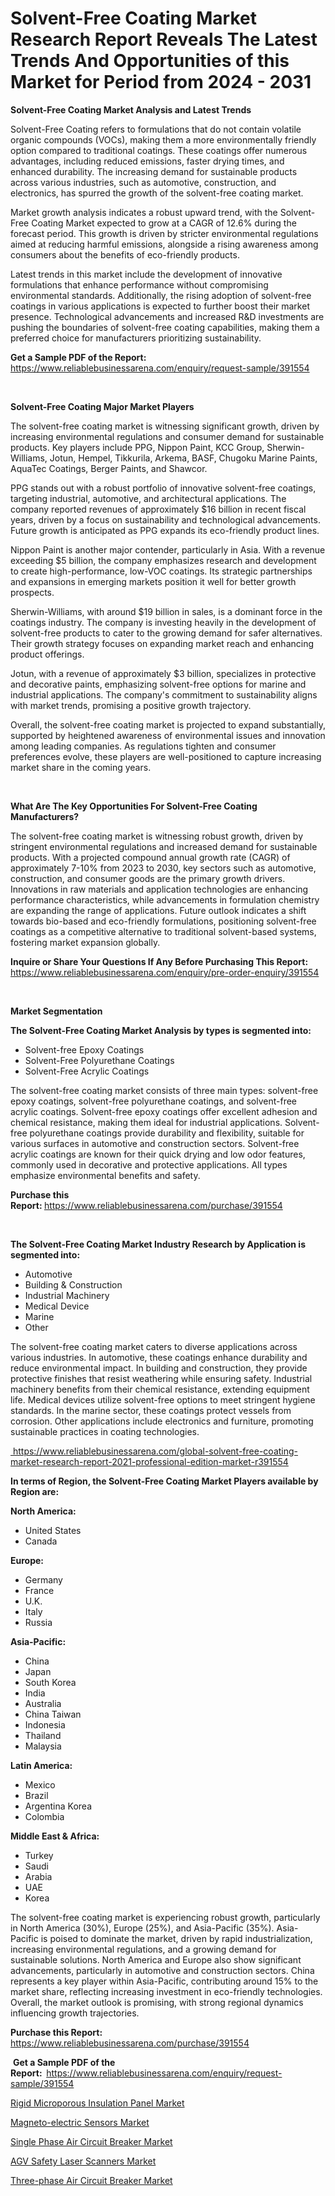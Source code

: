 <p><h1>Solvent-Free Coating Market Research Report Reveals The Latest Trends And Opportunities of this Market for Period from 2024 - 2031</h1></p><p><strong>Solvent-Free Coating Market Analysis and Latest Trends</strong></p>
<p><p>Solvent-Free Coating refers to formulations that do not contain volatile organic compounds (VOCs), making them a more environmentally friendly option compared to traditional coatings. These coatings offer numerous advantages, including reduced emissions, faster drying times, and enhanced durability. The increasing demand for sustainable products across various industries, such as automotive, construction, and electronics, has spurred the growth of the solvent-free coating market.</p><p>Market growth analysis indicates a robust upward trend, with the Solvent-Free Coating Market expected to grow at a CAGR of 12.6% during the forecast period. This growth is driven by stricter environmental regulations aimed at reducing harmful emissions, alongside a rising awareness among consumers about the benefits of eco-friendly products. </p><p>Latest trends in this market include the development of innovative formulations that enhance performance without compromising environmental standards. Additionally, the rising adoption of solvent-free coatings in various applications is expected to further boost their market presence. Technological advancements and increased R&D investments are pushing the boundaries of solvent-free coating capabilities, making them a preferred choice for manufacturers prioritizing sustainability.</p></p>
<p><strong>Get a Sample PDF of the Report:&nbsp;</strong> <a href="https://www.reliablebusinessarena.com/enquiry/request-sample/391554?utm_campaign=1685&utm_medium=2&utm_source=Github&utm_content=ia&utm_term=26102024&utm_id=solvent-free-coating">https://www.reliablebusinessarena.com/enquiry/request-sample/391554</a></p>
<p>&nbsp;</p>
<p><strong>Solvent-Free Coating Major Market Players</strong></p>
<p><p>The solvent-free coating market is witnessing significant growth, driven by increasing environmental regulations and consumer demand for sustainable products. Key players include PPG, Nippon Paint, KCC Group, Sherwin-Williams, Jotun, Hempel, Tikkurila, Arkema, BASF, Chugoku Marine Paints, AquaTec Coatings, Berger Paints, and Shawcor.</p><p>PPG stands out with a robust portfolio of innovative solvent-free coatings, targeting industrial, automotive, and architectural applications. The company reported revenues of approximately $16 billion in recent fiscal years, driven by a focus on sustainability and technological advancements. Future growth is anticipated as PPG expands its eco-friendly product lines.</p><p>Nippon Paint is another major contender, particularly in Asia. With a revenue exceeding $5 billion, the company emphasizes research and development to create high-performance, low-VOC coatings. Its strategic partnerships and expansions in emerging markets position it well for better growth prospects.</p><p>Sherwin-Williams, with around $19 billion in sales, is a dominant force in the coatings industry. The company is investing heavily in the development of solvent-free products to cater to the growing demand for safer alternatives. Their growth strategy focuses on expanding market reach and enhancing product offerings.</p><p>Jotun, with a revenue of approximately $3 billion, specializes in protective and decorative paints, emphasizing solvent-free options for marine and industrial applications. The company's commitment to sustainability aligns with market trends, promising a positive growth trajectory.</p><p>Overall, the solvent-free coating market is projected to expand substantially, supported by heightened awareness of environmental issues and innovation among leading companies. As regulations tighten and consumer preferences evolve, these players are well-positioned to capture increasing market share in the coming years.</p></p>
<p>&nbsp;</p>
<p><strong>What Are The Key Opportunities For Solvent-Free Coating Manufacturers?</strong></p>
<p><p>The solvent-free coating market is witnessing robust growth, driven by stringent environmental regulations and increased demand for sustainable products. With a projected compound annual growth rate (CAGR) of approximately 7-10% from 2023 to 2030, key sectors such as automotive, construction, and consumer goods are the primary growth drivers. Innovations in raw materials and application technologies are enhancing performance characteristics, while advancements in formulation chemistry are expanding the range of applications. Future outlook indicates a shift towards bio-based and eco-friendly formulations, positioning solvent-free coatings as a competitive alternative to traditional solvent-based systems, fostering market expansion globally.</p></p>
<p><strong>Inquire or Share Your Questions If Any Before Purchasing This Report:</strong> <a href="https://www.reliablebusinessarena.com/enquiry/pre-order-enquiry/391554?utm_campaign=1685&utm_medium=2&utm_source=Github&utm_content=ia&utm_term=26102024&utm_id=solvent-free-coating">https://www.reliablebusinessarena.com/enquiry/pre-order-enquiry/391554</a></p>
<p>&nbsp;</p>
<p><strong>Market Segmentation</strong></p>
<p><strong>The Solvent-Free Coating Market Analysis by types is segmented into:</strong></p>
<p><ul><li>Solvent-free Epoxy Coatings</li><li>Solvent-Free Polyurethane Coatings</li><li>Solvent-Free Acrylic Coatings</li></ul></p>
<p><p>The solvent-free coating market consists of three main types: solvent-free epoxy coatings, solvent-free polyurethane coatings, and solvent-free acrylic coatings. Solvent-free epoxy coatings offer excellent adhesion and chemical resistance, making them ideal for industrial applications. Solvent-free polyurethane coatings provide durability and flexibility, suitable for various surfaces in automotive and construction sectors. Solvent-free acrylic coatings are known for their quick drying and low odor features, commonly used in decorative and protective applications. All types emphasize environmental benefits and safety.</p></p>
<p><strong>Purchase this Report:&nbsp;</strong><a href="https://www.reliablebusinessarena.com/purchase/391554?utm_campaign=1685&utm_medium=2&utm_source=Github&utm_content=ia&utm_term=26102024&utm_id=solvent-free-coating">https://www.reliablebusinessarena.com/purchase/391554</a></p>
<p>&nbsp;</p>
<p><strong>The Solvent-Free Coating Market Industry Research by Application is segmented into:</strong></p>
<p><ul><li>Automotive</li><li>Building & Construction</li><li>Industrial Machinery</li><li>Medical Device</li><li>Marine</li><li>Other</li></ul></p>
<p><p>The solvent-free coating market caters to diverse applications across various industries. In automotive, these coatings enhance durability and reduce environmental impact. In building and construction, they provide protective finishes that resist weathering while ensuring safety. Industrial machinery benefits from their chemical resistance, extending equipment life. Medical devices utilize solvent-free options to meet stringent hygiene standards. In the marine sector, these coatings protect vessels from corrosion. Other applications include electronics and furniture, promoting sustainable practices in coating technologies.</p></p>
<p><a href="https://www.reliablebusinessarena.com/global-solvent-free-coating-market-research-report-2021-professional-edition-market-r391554?utm_campaign=1685&utm_medium=2&utm_source=Github&utm_content=ia&utm_term=26102024&utm_id=solvent-free-coating">&nbsp;https://www.reliablebusinessarena.com/global-solvent-free-coating-market-research-report-2021-professional-edition-market-r391554</a></p>
<p><strong>In terms of Region, the Solvent-Free Coating Market Players available by Region are:</strong></p>
<p>
    <p> <strong> North America: </strong>
        <ul>
            <li>United States</li>
            <li>Canada</li>
        </ul>
        </p> 
    <p> <strong> Europe: </strong>
        <ul>
            <li>Germany</li>
            <li>France</li>
            <li>U.K.</li>
            <li>Italy</li>
            <li>Russia</li>
        </ul>
        </p> 
    <p> <strong> Asia-Pacific: </strong>
        <ul>
            <li>China</li>
            <li>Japan</li>
            <li>South Korea</li>
            <li>India</li>
            <li>Australia</li>
            <li>China Taiwan</li>
            <li>Indonesia</li>
            <li>Thailand</li>
            <li>Malaysia</li>
        </ul>
        </p> 
    <p> <strong> Latin America: </strong>
        <ul>
            <li>Mexico</li>
            <li>Brazil</li>
            <li>Argentina Korea</li>
            <li>Colombia</li>
        </ul>
        </p> 
    <p> <strong> Middle East & Africa: </strong>
        <ul>
            <li>Turkey</li>
            <li>Saudi</li>
            <li>Arabia</li>
            <li>UAE</li>
            <li>Korea</li>
        </ul>
    </p>
    </p>
<p><p>The solvent-free coating market is experiencing robust growth, particularly in North America (30%), Europe (25%), and Asia-Pacific (35%). Asia-Pacific is poised to dominate the market, driven by rapid industrialization, increasing environmental regulations, and a growing demand for sustainable solutions. North America and Europe also show significant advancements, particularly in automotive and construction sectors. China represents a key player within Asia-Pacific, contributing around 15% to the market share, reflecting increasing investment in eco-friendly technologies. Overall, the market outlook is promising, with strong regional dynamics influencing growth trajectories.</p></p>
<p><strong>Purchase this Report: </strong><a href="https://www.reliablebusinessarena.com/purchase/391554?utm_campaign=1685&utm_medium=2&utm_source=Github&utm_content=ia&utm_term=26102024&utm_id=solvent-free-coating">https://www.reliablebusinessarena.com/purchase/391554</a></p>
<p>&nbsp;<strong>Get a Sample PDF of the Report:&nbsp;&nbsp;</strong><a href="https://www.reliablebusinessarena.com/enquiry/request-sample/391554?utm_campaign=1685&utm_medium=2&utm_source=Github&utm_content=ia&utm_term=26102024&utm_id=solvent-free-coating">https://www.reliablebusinessarena.com/enquiry/request-sample/391554</a></p>
<p><strong></strong></p>
<p><p><a href="https://github.com/FahadAhmed223/Market-Research-Report-List-1/blob/main/rigid-microporous-insulation-panel-market.md?utm_campaign=1685&utm_medium=2&utm_source=Github&utm_content=ia&utm_term=26102024&utm_id=solvent-free-coating">Rigid Microporous Insulation Panel Market</a></p><p><a href="https://www.linkedin.com/pulse/surfing-magneto-electric-sensors-wave-riding-market-snimc?utm_campaign=1685&utm_medium=2&utm_source=Github&utm_content=ia&utm_term=26102024&utm_id=solvent-free-coating">Magneto-electric Sensors Market</a></p><p><a href="https://www.linkedin.com/pulse/single-phase-air-circuit-breaker-market-size-growth-mgghc?utm_campaign=1685&utm_medium=2&utm_source=Github&utm_content=ia&utm_term=26102024&utm_id=solvent-free-coating">Single Phase Air Circuit Breaker Market</a></p><p><a href="https://www.linkedin.com/pulse/market-forecasting-change-global-agv-safety-laser-scanners-a5mkc?utm_campaign=1685&utm_medium=2&utm_source=Github&utm_content=ia&utm_term=26102024&utm_id=solvent-free-coating">AGV Safety Laser Scanners Market</a></p><p><a href="https://www.linkedin.com/pulse/three-phase-air-circuit-breaker-market-overview-global-myxhc?utm_campaign=1685&utm_medium=2&utm_source=Github&utm_content=ia&utm_term=26102024&utm_id=solvent-free-coating">Three-phase Air Circuit Breaker Market</a></p></p>